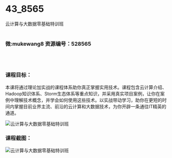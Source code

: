 # 43_8565
云计算与大数据零基础特训班
<br/></br>
<h3>微:mukewang8 资源编号：528565</h3>
<br/></br>
<h3>课程目标：</h3>
<p>本课将通过理论加实战的课程体系助你真正掌握实用技术。课程包含<a title="查看与 云计算 相关的文章" target="_blank">云计算</a>介绍、Hadoop知识体系、Storm生态体系等重点知识，并采用真实项目案例，让你在案例中理解技术概念，并学会如何使用这些技术。以实战带动学习，助你在更短的时间内掌握目前业界主流、前沿的云计算和<a title="查看与 大数据 相关的文章" target="_blank">大数据</a>技术，为你开辟一条通往IT精英的通道。</p>
<p><img src="https://www.ko996.com/wp-content/uploads/img/2019/11/2-47-300x253.png" alt="云计算与大数据零基础特训班"></p>
<h3>课程截图：</h3>
<p><img src="https://www.ko996.com/wp-content/uploads/img/2019/11/1-43.png" alt="云计算与大数据零基础特训班"></p>
